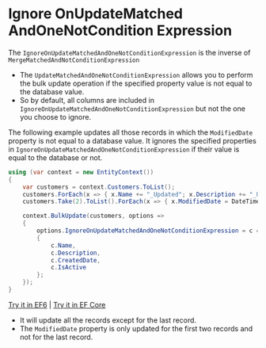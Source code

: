 # Ignore OnUpdateMatched AndOneNotCondition Expression

The `IgnoreOnUpdateMatchedAndOneNotConditionExpression` is the inverse of `MergeMatchedAndNotConditionExpression` 

 - The `UpdateMatchedAndOneNotConditionExpression` allows you to perform the bulk update operation if the specified property value is not equal to the database value.
 - So by default, all columns are included in `IgnoreOnUpdateMatchedAndOneNotConditionExpression` but not the one you choose to ignore.

The following example updates all those records in which the `ModifiedDate` property is not equal to a database value. It ignores the specified properties in `IgnoreOnUpdateMatchedAndOneNotConditionExpression` if their value is equal to the database or not.

```csharp
using (var context = new EntityContext())
{
    var customers = context.Customers.ToList();
    customers.ForEach(x => { x.Name += "_Updated"; x.Description += "_Updated"; x.IsActive = false; });
    customers.Take(2).ToList().ForEach(x => { x.ModifiedDate = DateTime.Now; });

    context.BulkUpdate(customers, options => 
    {
        options.IgnoreOnUpdateMatchedAndOneNotConditionExpression = c => new 
        {
            c.Name, 
            c.Description, 
            c.CreatedDate, 
            c.IsActive 
        };
    });
}
```

[Try it in EF6](https://dotnetfiddle.net/djAD9g) | [Try it in EF Core](https://dotnetfiddle.net/65T8kP)

 - It will update all the records except for the last record.
 - The `ModifiedDate` property is only updated for the first two records and not for the last record.
